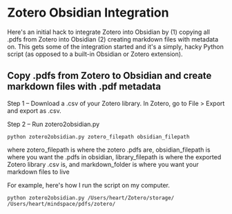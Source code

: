 # Zotero Obsidian Integration

Here's an initial hack to integrate Zotero into Obsidian by (1) copying all .pdfs from Zotero into Obsidian (2) creating markdown files with metadata on. This gets some of the integration started and it's a simply, hacky Python script (as opposed to a built-in Obsidian or Zotero extension).

## Copy .pdfs from Zotero to Obsidian and create markdown files with .pdf metadata

Step 1 – Download a .csv of your Zotero library. In Zotero, go to File > Export and export as .csv.

Step 2 – Run zotero2obsidian.py

`python zotero2obsidian.py zotero_filepath obsidian_filepath`

where zotero_filepath is where the zotero .pdfs are, obsidian_filepath is where you want the .pdfs in obsidian, library_filepath is where the exported Zotero library .csv is, and markdown_folder is where you want your markdown files to live

For example, here's how I run the script on my computer.

`python zotero2obsidian.py /Users/heart/Zotero/storage/ /Users/heart/mindspace/pdfs/zotero/`

## 

